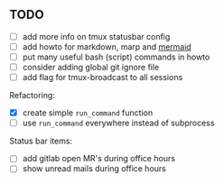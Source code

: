 ## TODO
- [ ] add more info on tmux statusbar config
- [ ] add howto for markdown, marp and [mermaid](https://mermaid-js.github.io/mermaid/#/)
- [ ] put many useful bash (script) commands in howto
- [ ] consider adding global git ignore file
- [ ] add flag for tmux-broadcast to all sessions

Refactoring:
- [x] create simple `run_command` function
- [ ] use `run_command` everywhere instead of subprocess

Status bar items:
- [ ] add gitlab open MR's during office hours
- [ ] show unread mails during office hours
